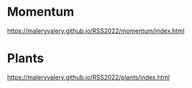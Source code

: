 # Momentum
https://maleryvalery.github.io/RSS2022/momentum/index.html

# Plants
https://maleryvalery.github.io/RSS2022/plants/index.html
